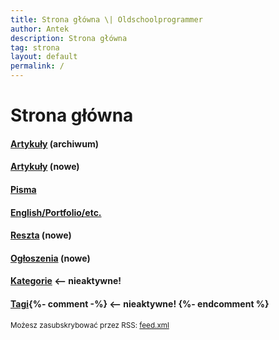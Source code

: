 ```yaml
---
title: Strona główna \| Oldschoolprogrammer
author: Antek
description: Strona główna
tag: strona
layout: default
permalink: /
---
```


# Strona główna

#### [Artykuły](/articles) (archiwum)
#### [Artykuły](https://fediverse.blog/~/OldschoolProgrammer) (nowe)
#### [Pisma](/writings)
#### [English/Portfolio/etc.](/personal-website)
#### [Reszta](/main) (nowe)
#### [Ogłoszenia](/main/announcements) (nowe)

#### [Kategorie](/kategorie.html) <-- nieaktywne!

#### [Tagi](/tags/index){%- comment -%} <-- nieaktywne! {%- endcomment %}
<!-- #### [Tłumaczenia dokumentów autorstwa Erica S. Raymonda](/esr-writings/) <-- nieaktywne!
#### [Autor wspiera Projekt GNU ![Projekt GNU](/assets/img/gnu-head-sm.jpg)](https://www.gnu.org) -->

<footer><small>Możesz zasubskrybować przez RSS: <a href="/feed.xml">feed.xml</a></small></footer>